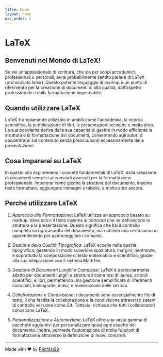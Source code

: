 ```yaml
---
title: Home
layout: home
nav_order: 1
---
```


# LaTeX

## Benvenuti nel Mondo di LaTeX!

Se sei un appassionato di scrittura, che sia per scopi accademici, professionali o personali, avrai probabilmente sentito parlare di LaTeX (pronunciato *latek*). Questo potente linguaggio di markup è un punto di riferimento per la creazione di documenti di alta qualità, dall'aspetto professionale e dalla formattazione impeccabile.

## Quando utilizzare LaTeX

LaTeX è ampiamente utilizzato in ambiti come l'accademia, la ricerca scientifica, la pubblicazione di libri, le presentazioni tecniche e molto altro. La sua popolarità deriva dalla sua capacità di gestire in modo efficiente la struttura e la formattazione dei documenti, consentendo agli autori di concentrarsi sul contenuto senza preoccuparsi eccessivamente della presentazione.

## Cosa imparerai su LaTeX

In questo sito esploreremo i concetti fondamentali di LaTeX, dalla creazione di documenti semplici ai comandi avanzati per la formattazione professionale. Imparerai come gestire la struttura del documento, inserire testo formattato, aggiungere immagini e tabelle, e molto altro ancora.

## Perché utilizzare LaTeX

1. *Approccio alla Formattazione*: LaTeX utilizza un approccio basato su markup, dove scrivi il testo insieme ai comandi che ne definiscono la struttura e la presentazione. Questo significa che hai il controllo completo su ogni aspetto del documento, ma richiede una certa curva di apprendimento per padroneggiare i comandi.

2. *Gestione della Qualità Tipografica*: LaTeX eccelle nella qualità tipografica, gestendo in modo superiore spaziatura, margini, rientranze, e soprattutto la composizione di testo matematico e scientifico, grazie alla sua integrazione con il sistema MathTex.

3. *Gestione di Documenti Lunghi e Complessi*: LaTeX è particolarmente adatto per documenti lunghi e strutturati come tesi di laurea, articoli scientifici, e libri, permettendo una gestione semplificata di riferimenti incrociati, bibliografie, indici, e numerazione delle sezioni.

4. *Collaborazione e Condivisione*: i documenti sono essenzialmente file di testo, il che facilita la collaborazione e la condivisione attraverso sistemi di controllo versione come Git. Tuttavia, richiede che tutti i collaboratori conoscano LaTeX.

5. *Personalizzazione e Automazione*: LaTeX offre una vasta gamma di pacchetti aggiuntivi per personalizzare quasi ogni aspetto del documento. Inoltre, permette l'automazione di molte funzioni di formattazione attraverso la definizione di nuovi comandi.

----

Made with &hearts; by [PacMat99](https://github.com/PacMat99)